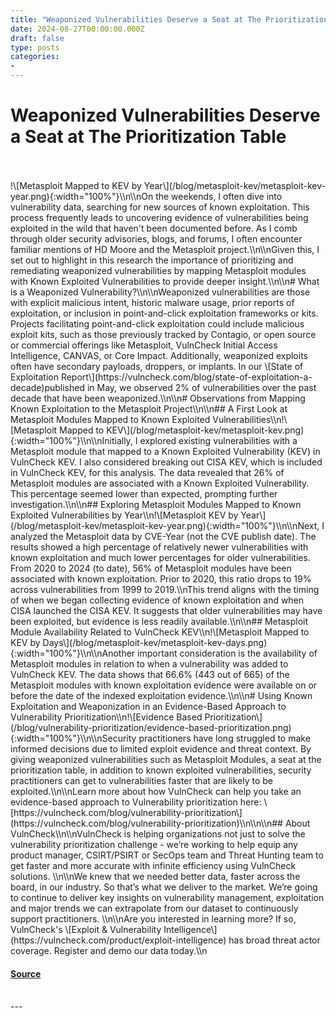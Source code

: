 ```yaml
---
title: "Weaponized Vulnerabilities Deserve a Seat at The Prioritization Table"
date: 2024-08-27T00:00:00.000Z
draft: false
type: posts
categories: 
- 
---
```

# Weaponized Vulnerabilities Deserve a Seat at The Prioritization Table

<br/>

<br/>
!\[Metasploit Mapped to KEV by Year\](/blog/metasploit-kev/metasploit-kev-year.png){:width="100%"}\\n\\nOn the weekends, I often dive into vulnerability data, searching for new sources of known exploitation. This process frequently leads to uncovering evidence of vulnerabilities being exploited in the wild that haven't been documented before. As I comb through older security advisories, blogs, and forums, I often encounter familiar mentions of HD Moore and the Metasploit project.\\n\\nGiven this, I set out to highlight in this research the importance of prioritizing and remediating weaponized vulnerabilities by mapping Metasploit modules with Known Exploited Vulnerabilities to provide deeper insight.\\n\\n# What is a Weaponized Vulnerability?\\n\\nWeaponized vulnerabilities are those with explicit malicious intent, historic malware usage, prior reports of exploitation, or inclusion in point-and-click exploitation frameworks or kits. Projects facilitating point-and-click exploitation could include malicious exploit kits, such as those previously tracked by Contagio, or open source or commercial offerings like Metasploit, VulnCheck Initial Access Intelligence, CANVAS, or Core Impact. Additionally, weaponized exploits often have secondary payloads, droppers, or implants. In our \[State of Exploitation Report\](https://vulncheck.com/blog/state-of-exploitation-a-decade)published in May, we observed 2% of vulnerabilities over the past decade that have been weaponized.\\n\\n# Observations from Mapping Known Exploitation to the Metasploit Project\\n\\n## A First Look at Metasploit Modules Mapped to Known Exploited Vulnerabilities\\n!\[Metasploit Mapped to KEV\](/blog/metasploit-kev/metasploit-kev.png){:width="100%"}\\n\\nInitially, I explored existing vulnerabilities with a Metasploit module that mapped to a Known Exploited Vulnerability (KEV) in VulnCheck KEV. I also considered breaking out CISA KEV, which is included in VulnCheck KEV, for this analysis. The data revealed that 26% of Metasploit modules are associated with a Known Exploited Vulnerability. This percentage seemed lower than expected, prompting further investigation.\\n\\n## Exploring Metasploit Modules Mapped to Known Exploited Vulnerabilities by Year\\n!\[Metasploit KEV by Year\](/blog/metasploit-kev/metasploit-kev-year.png){:width="100%"}\\n\\nNext, I analyzed the Metasploit data by CVE-Year (not the CVE publish date). The results showed a high percentage of relatively newer vulnerabilities with known exploitation and much lower percentages for older vulnerabilities. From 2020 to 2024 (to date), 56% of Metasploit modules have been associated with known exploitation. Prior to 2020, this ratio drops to 19% across vulnerabilities from 1999 to 2019.\\nThis trend aligns with the timing of when we began collecting evidence of known exploitation and when CISA launched the CISA KEV. It suggests that older vulnerabilities may have been exploited, but evidence is less readily available.\\n\\n## Metasploit Module Availability Related to VulnCheck KEV\\n!\[Metasploit Mapped to KEV by Days\](/blog/metasploit-kev/metasploit-kev-days.png){:width="100%"}\\n\\nAnother important consideration is the availability of Metasploit modules in relation to when a vulnerability was added to VulnCheck KEV. The data shows that 66.6% (443 out of 665) of the Metasploit modules with known exploitation evidence were available on or before the date of the indexed exploitation evidence.\\n\\n# Using Known Exploitation and Weaponization in an Evidence-Based Approach to Vulnerability Prioritization\\n!\[Evidence Based Prioritization\](/blog/vulnerability-prioritization/evidence-based-prioritization.png){:width="100%"}\\n\\nSecurity practitioners have long struggled to make informed decisions due to limited exploit evidence and threat context. By giving weaponized vulnerabilities such as Metasploit Modules, a seat at the prioritization table, in addition to known exploited vulnerabilities, security practitioners can get to vulnerabilities faster that are likely to be exploited.\\n\\nLearn more about how VulnCheck can help you take an evidence-based approach to Vulnerability prioritization here: \[https://vulncheck.com/blog/vulnerability-prioritization\](https://vulncheck.com/blog/vulnerability-prioritization)\\n\\n\\n## About VulnCheck\\n\\nVulnCheck is helping organizations not just to solve the vulnerability prioritization challenge - we’re working to help equip any product manager, CSIRT/PSIRT or SecOps team and Threat Hunting team to get faster and more accurate with infinite efficiency using VulnCheck solutions. \\n\\nWe knew that we needed better data, faster across the board, in our industry. So that’s what we deliver to the market. We’re going to continue to deliver key insights on vulnerability management, exploitation and major trends we can extrapolate from our dataset to continuously support practitioners. \\n\\nAre you interested in learning more? If so, VulnCheck's \[Exploit & Vulnerability Intelligence\](https://vulncheck.com/product/exploit-intelligence) has broad threat actor coverage. Register and demo our data today.\\n

#### [Source](https://vulncheck.com/blog/metasploit-kev)

<br/>
---
